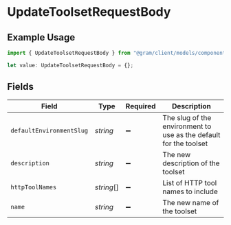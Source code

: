 # UpdateToolsetRequestBody

## Example Usage

```typescript
import { UpdateToolsetRequestBody } from "@gram/client/models/components";

let value: UpdateToolsetRequestBody = {};
```

## Fields

| Field                                                             | Type                                                              | Required                                                          | Description                                                       |
| ----------------------------------------------------------------- | ----------------------------------------------------------------- | ----------------------------------------------------------------- | ----------------------------------------------------------------- |
| `defaultEnvironmentSlug`                                          | *string*                                                          | :heavy_minus_sign:                                                | The slug of the environment to use as the default for the toolset |
| `description`                                                     | *string*                                                          | :heavy_minus_sign:                                                | The new description of the toolset                                |
| `httpToolNames`                                                   | *string*[]                                                        | :heavy_minus_sign:                                                | List of HTTP tool names to include                                |
| `name`                                                            | *string*                                                          | :heavy_minus_sign:                                                | The new name of the toolset                                       |